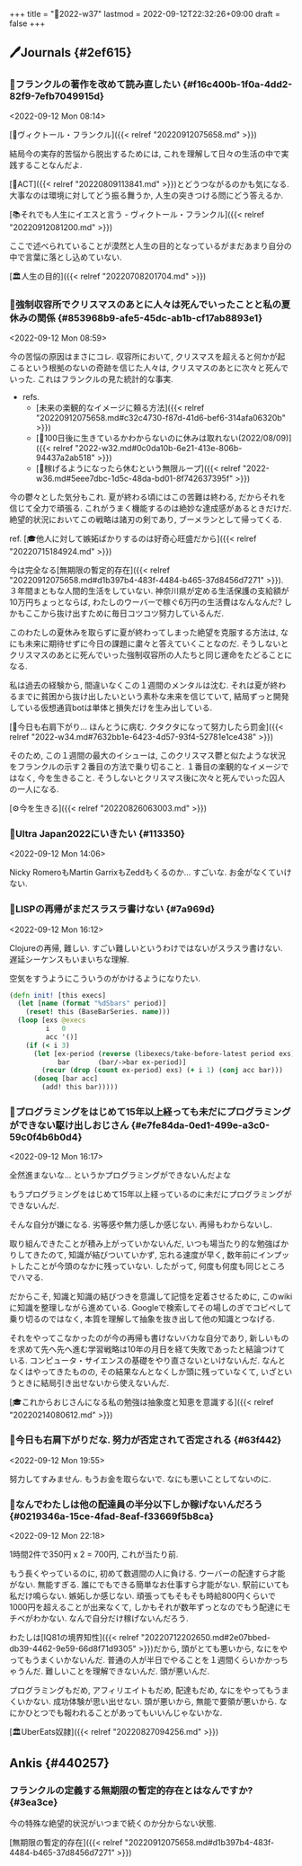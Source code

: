 +++
title = "📓2022-w37"
lastmod = 2022-09-12T22:32:26+09:00
draft = false
+++

## 🖊Journals {#2ef615}


### 💭フランクルの著作を改めて読み直したい {#f16c400b-1f0a-4dd2-82f9-7efb7049915d}

<span class="timestamp-wrapper"><span class="timestamp">&lt;2022-09-12 Mon 08:14&gt;</span></span>

[👨ヴィクトール・フランクル]({{< relref "20220912075658.md" >}})

結局今の実存的苦悩から脱出するためには, これを理解して日々の生活の中で実践することなんだよ.

[📝ACT]({{< relref "20220809113841.md" >}})とどうつながるのかも気になる. 大事なのは環境に対してどう振る舞うか, 人生の突きつける問にどう答えるか.

[📚それでも人生にイエスと言う - ヴィクトール・フランクル]({{< relref "20220912081200.md" >}})

ここで述べられていることが漠然と人生の目的となっているがまだあまり自分の中で言葉に落とし込めていない.

[🏛人生の目的]({{< relref "20220708201704.md" >}})


### 💭強制収容所でクリスマスのあとに人々は死んでいったことと私の夏休みの関係 {#853968b9-afe5-45dc-ab1b-cf17ab8893e1}

<span class="timestamp-wrapper"><span class="timestamp">&lt;2022-09-12 Mon 08:59&gt;</span></span>

今の苦悩の原因はまさにコレ. 収容所において, クリスマスを超えると何かが起こるという根拠のないの奇跡を信じた人々は, クリスマスのあとに次々と死んでいった. これはフランクルの見た統計的な事実.

-   refs.
    -   [未来の楽観的なイメージに頼る方法]({{< relref "20220912075658.md#c32c4730-f87d-41d6-bef6-314afa06320b" >}})
    -   [💭100日後に生きているかわからないのに休みは取れない(2022/08/09)]({{< relref "2022-w32.md#0c0da10b-6e21-413e-806b-94437a2ab518" >}})
    -   [💭稼げるようになったら休むという無限ループ]({{< relref "2022-w36.md#5eee7dbc-1d5c-48da-bd01-8f742637395f" >}})

今の鬱々とした気分もこれ. 夏が終わる頃にはこの苦難は終わる, だからそれを信じて全力で頑張る. これがうまく機能するのは絶妙な達成感があるときだけだ. 絶望的状況においてこの戦略は諸刃の剣であり, ブーメランとして帰ってくる.

ref. [🎓他人に対して嫉妬ばかりするのは好奇心旺盛だから]({{< relref "20220715184924.md" >}})

今は完全なる[無期限の暫定的存在]({{< relref "20220912075658.md#d1b397b4-483f-4484-b465-37d8456d7271" >}}). ３年間まともな人間的生活をしていない. 神奈川県が定める生活保護の支給額が10万円ちょっとならば, わたしのウーバーで稼ぐ6万円の生活費はなんなんだ? しかもここから抜け出すために毎日コツコツ努力しているんだ.

このわたしの夏休みを取らずに夏が終わってしまった絶望を克服する方法は, なにも未来に期待せずに今日の課題に粛々と答えていくことなのだ. そうしないとクリスマスのあとに死んでいった強制収容所の人たちと同じ運命をたどることになる.

私は過去の経験から, 間違いなくこの１週間のメンタルは沈む. それは夏が終わるまでに貧困から抜け出したいという素朴な未来を信じていて, 結局ずっと開発している仮想通貨botは単体と損失だけを生み出している.

[💭今日も右肩下がり... ほんとうに病む. クタクタになって努力したら罰金]({{< relref "2022-w34.md#7632bb1e-6423-4d57-93f4-52781e1ce438" >}})

そのため, この１週間の最大のイシューは, このクリスマス鬱と似たような状況をフランクルの示す２番目の方法で乗り切ること. １番目の楽観的なイメージではなく, 今を生きること. そうしないとクリスマス後に次々と死んでいった囚人の一人になる.

[⚙今を生きる]({{< relref "20220826063003.md" >}})


### 💭Ultra Japan2022にいきたい {#113350}

<span class="timestamp-wrapper"><span class="timestamp">&lt;2022-09-12 Mon 14:06&gt;</span></span>

Nicky RomeroもMartin GarrixもZeddもくるのか... すごいな. お金がなくていけない.


### 💭LISPの再帰がまだスラスラ書けない {#7a969d}

<span class="timestamp-wrapper"><span class="timestamp">&lt;2022-09-12 Mon 16:12&gt;</span></span>

Clojureの再帰, 難しい. すごい難しいというわけではないがスラスラ書けない. 遅延シーケンスもいまいちな理解.

空気をすうようにこういうのがかけるようになりたい.

```clojure
(defn init! [this execs]
  (let [name (format "%dSbars" period)]
    (reset! this (BaseBarSeries. name)))
  (loop [exs @execs
         i   0
         acc '()]
    (if (< i 3)
      (let [ex-period (reverse (libexecs/take-before-latest period exs))
            bar       (bar/->bar ex-period)]
        (recur (drop (count ex-period) exs) (+ i 1) (conj acc bar)))
      (doseq [bar acc]
        (add! this bar)))))
```


### 💭プログラミングをはじめて15年以上経っても未だにプログラミングができない駆け出しおじさん {#e7fe84da-0ed1-499e-a3c0-59c0f4b6b0d4}

<span class="timestamp-wrapper"><span class="timestamp">&lt;2022-09-12 Mon 16:17&gt;</span></span>

全然進まないな... というかプログラミングができないんだよな

もうプログラミングをはじめて15年以上経っているのに未だにプログラミングができないんだ.

そんな自分が嫌になる. 劣等感や無力感しか感じない. 再帰もわからないし.

取り組んできたことが積み上がっていかないんだ, いつも場当たり的な勉強ばかりしてきたのて, 知識が結びついていかず, 忘れる速度が早く, 数年前にインプットしたことが今頭のなかに残っていない. したがって, 何度も何度も同じところでハマる.

だからこそ, 知識と知識の結びつきを意識して記憶を定着させるために, このwikiに知識を整理しながら進めている. Googleで検索してその場しのぎでコピペして乗り切るのではなく, 本質を理解して抽象を抜き出して他の知識とつなげる.

それをやってこなかったのが今の再帰も書けないバカな自分であり, 新しいものを求めて先へ先へ進む学習戦略は10年の月日を経て失敗であったと結論つけている. コンピュータ・サイエンスの基礎をやり直さないといけないんだ. なんとなくはやってきたものの, その結果なんとなくしか頭に残っていなくて, いざというときに結局引き出せないから使えないんだ.

[🎓これからおじさんになる私の勉強は抽象度と知恵を意識する]({{< relref "20220214080612.md" >}})


### 💭今日も右肩下がりだな. 努力が否定されて否定される {#63f442}

<span class="timestamp-wrapper"><span class="timestamp">&lt;2022-09-12 Mon 19:55&gt;</span></span>

努力してすみません. もうお金を取らないで. なにも悪いことしてないのに.


### 💭なんでわたしは他の配達員の半分以下しか稼げないんだろう {#0219346a-15ce-4fad-8eaf-f33669f5b8ca}

<span class="timestamp-wrapper"><span class="timestamp">&lt;2022-09-12 Mon 22:18&gt;</span></span>

1時間2件で350円 x 2 = 700円, これが当たり前.

もう長くやっているのに, 初めて数週間の人に負ける. ウーバーの配達すら才能がない. 無能すぎる. 誰にでもできる簡単なお仕事すら才能がない. 駅前にいても私だけ鳴らない. 嫉妬しか感じない. 頑張ってもそもそも時給800円くらいで1000円を超えることが出来なくて, しかもそれが数年ずっとなのでもう配達にモチベがわかない. なんで自分だけ稼げないんだろう.

わたしは[IQ81の境界知性]({{< relref "20220712202650.md#2e07bbed-db39-4462-9e59-66d8f71d9305" >}})だから, 頭がとても悪いから, なにをやってもうまくいかないんだ. 普通の人が半日でやることを１週間くらいかかっちゃうんだ. 難しいことを理解できないんだ. 頭が悪いんだ.

プログラミングもだめ, アフィリエイトもだめ, 配達もだめ, なにをやってもうまくいかない. 成功体験が思い出せない. 頭が悪いから, 無能で要領が悪いから. なにかひとつでも報われることがあってもいいんじゃないかな.

[🏛UberEats奴隷]({{< relref "20220827094256.md" >}})


## Ankis {#440257}


### フランクルの定義する無期限の暫定的存在とはなんですか? {#3ea3ce}

今の特殊な絶望的状況がいつまで続くのか分からない状態.

[無期限の暫定的存在]({{< relref "20220912075658.md#d1b397b4-483f-4484-b465-37d8456d7271" >}})
